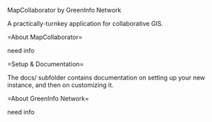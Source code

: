 MapCollaborator
by GreenInfo Network

A practically-turnkey application for collaborative GIS.


=About MapCollaborator=

need info


=Setup & Documentation=

The docs/ subfolder contains documentation on setting up your new instance,
and then on customizing it.


=About GreenInfo Network=

need info

